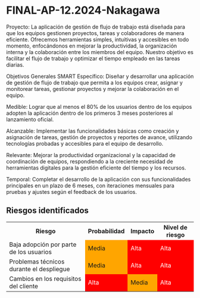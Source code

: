 # FINAL-AP-12.2024-Nakagawa

Proyecto: La aplicación de gestión de flujo de trabajo está diseñada para que los equipos gestionen proyectos, tareas y colaboradores de manera eficiente. Ofrecemos herramientas simples, intuitivas y accesibles en todo momento, enfocándonos en mejorar la productividad, la organización interna y la colaboración entre los miembros del equipo. Nuestro objetivo es facilitar el flujo de trabajo y optimizar el tiempo empleado en las tareas diarias.

Objetivos Generales SMART
Específico: Diseñar y desarrollar una aplicación de gestión de flujo de trabajo que permita a los equipos crear, asignar y monitorear tareas, gestionar proyectos y mejorar la colaboración en el equipo.

Medible: Lograr que al menos el 80% de los usuarios dentro de los equipos adopten la aplicación dentro de los primeros 3 meses posteriores al lanzamiento oficial.

Alcanzable: Implementar las funcionalidades básicas como creación y asignación de tareas, gestión de proyectos y reportes de avance, utilizando tecnologías probadas y accesibles para el equipo de desarrollo.

Relevante: Mejorar la productividad organizacional y la capacidad de coordinación de equipos, respondiendo a la creciente necesidad de herramientas digitales para la gestión eficiente del tiempo y los recursos.

Temporal: Completar el desarrollo de la aplicación con sus funcionalidades principales en un plazo de 6 meses, con iteraciones mensuales para pruebas y ajustes según el feedback de los usuarios.

## Riesgos identificados

<table>
  <tr>
    <th>Riesgo</th>
    <th>Probabilidad</th>
    <th>Impacto</th>
    <th>Nivel de riesgo</th>
  </tr>
  <tr>
    <td>Baja adopción por parte de los usuarios</td>
    <td style="background-color: orange;">Media</td>
    <td style="background-color: red; color: white;">Alta</td>
    <td style="background-color: red; color: white;">Alta</td>
  </tr>
  <tr>
    <td>Problemas técnicos durante el despliegue</td>
    <td style="background-color: orange;">Media</td>
    <td style="background-color: red; color: white;">Alta</td>
    <td style="background-color: red; color: white;">Alta</td>
  </tr>
  <tr>
    <td>Cambios en los requisitos del cliente</td>
    <td style="background-color: red; color: white;">Alta</td>
    <td style="background-color: orange;">Media</td>
    <td style="background-color: red; color: white;">Alta</td>
  </tr>
</table>

